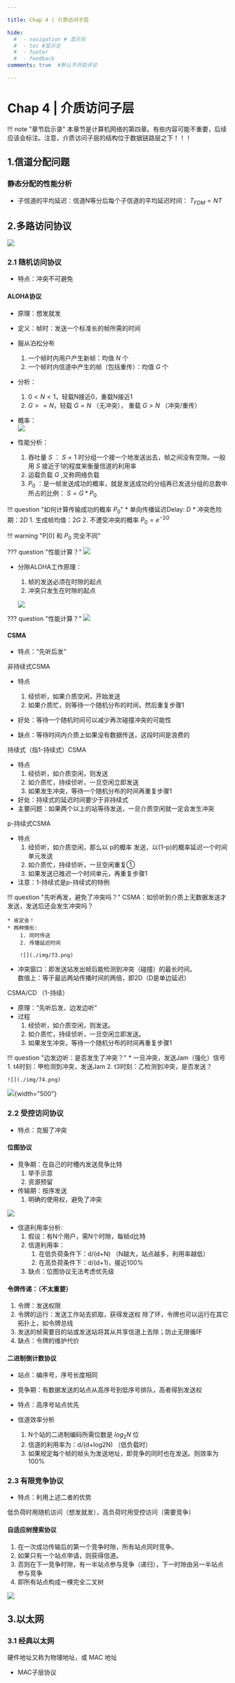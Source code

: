 ```yaml
---

title: Chap 4 | 介质访问子层

hide:
  #  - navigation # 显示右
  #  - toc #显示左
  #  - footer
  #  - feedback  
comments: true  #默认不开启评论

---
```

<h1 id="欢迎">Chap 4 | 介质访问子层</h1>
!!! note "章节启示录"
    <!-- === "Tab 1" -->
        <!-- Markdown **content**. -->
    <!-- === "Tab 2"
        More Markdown **content**. -->
    本章节是计算机网络的第四章。有些内容可能不重要，后续应该会标注。注意，介质访问子层的结构位于数据链路层之下！！！



## 1.信道分配问题

### 静态分配的性能分析
* 子信道的平均延迟：信道N等分后每个子信道的平均延迟时间：
    $T_{FDM}=NT$

## 2.多路访问协议
![](./img/68.png)
### 2.1 随机访问协议

* 特点：冲突不可避免

#### ALOHA协议
* 原理：想发就发

* 定义：帧时：发送一个标准长的帧所需的时间
* 服从泊松分布
    1. 一个帧时内用户产生新帧：均值 $N$ 个
    2. 一个帧时内信道中产生的帧（包括重传）：均值 $G$ 个

* 分析：
    1. $0<N<1$，轻载N接近0，重载N接近1
    2. $G>=N$，轻载 $G=N$ （无冲突）， 重载 $G>N$ （冲突/重传）

* 概率：    
    ![](./img/69.png)

* 性能分析：
    1. 吞吐量 $S$ ： $S=1$ 时分组一个接一个地发送出去，帧之间没有空隙。一般用 $S$ 接近于1的程度来衡量信道的利用率
    2. 运载负载 $G$ ,又称网络负载
    3. $P_0$ ：是一帧发送成功的概率，就是发送成功的分组再已发送分组的总数中所占的比例： $S=G * P_0$

!!! question "如何计算传输成功的概率 $P_0$"
    * 单向传播延迟Delay: $D$
    * 冲突危险期：$2D$
        1. 生成帧均值：$2G$
        2. 不遭受冲突的概率 $P_0 = e^{-2G}$

!!! warning "P[0] 和 $P_0$ 完全不同"

??? question "性能计算？"
    ![](./img/70.png)

* 分隙ALOHA工作原理：
    1. 帧的发送必须在时隙的起点
    2. 冲突只发生在时隙的起点

    ![](./img/71.png)

??? question "性能计算？"
    ![](./img/72.png)

#### CSMA
* 特点：“先听后发”


非持续式CSMA

* 特点
    1. 经侦听，如果介质空闲，开始发送
    2. 如果介质忙，则等待一个随机分布的时间，然后重复步骤1

* 好处：等待一个随机时间可以减少再次碰撞冲突的可能性

* 缺点：等待时间内介质上如果没有数据传送，这段时间是浪费的

持续式（指1-持续式）CSMA

* 特点
    1. 经侦听，如介质空闲，则发送
    2. 如介质忙，持续侦听，一旦空闲立即发送
    3. 如果发生冲突，等待一个随机分布的时间再重复步骤1
* 好处：持续式的延迟时间要少于非持续式
* 主要问题：如果两个以上的站等待发送，一旦介质空闲就一定会发生冲突

p-持续式CSMA

* 特点
    1. 经侦听，如介质空闲，那么以 p的概率 发送，以(1–p)的概率延迟一个时间单元发送
    2. 如介质忙，持续侦听，一旦空闲重复①
    3. 如果发送已推迟一个时间单元，再重复步骤1
* 注意：1-持续式是p-持续式的特例

!!! question "先听再发，避免了冲突吗？"
    CSMA：如侦听到介质上无数据发送才发送，发送后还会发生冲突吗？

    * 肯定会！
    * 两种情形: 
        1. 同时传送
        2. 传播延迟时间

        ![](./img/73.png)

* 冲突窗口：即发送站发出帧后能检测到冲突（碰撞）的最长时间。        
    数值上：等于最远两站传播时间的两倍，即2D（D是单边延迟）

CSMA/CD （1-持续）

* 原理：“先听后发、边发边听”
* 过程
    1. 经侦听，如介质空闲，则发送。
    2. 如介质忙，持续侦听，一旦空闲立即发送。
    3. 如果发生冲突，等待一个随机分布的时间再重复步骤1

!!! question "边发边听：是否发生了冲突？"
    * 一旦冲突，发送Jam（强化）信号
        1. t4时刻：甲检测到冲突，发送Jam
        2. t3时刻：乙检测到冲突，是否发送？

    ![](./img/74.png)

![](./img/75.png){width="500"}

### 2.2 受控访问协议

* 特点：克服了冲突

#### 位图协议
* 竞争期：在自己的时槽内发送竞争比特
    1. 举手示意
    2. 资源预留
* 传输期：按序发送
    1. 明确的使用权，避免了冲突

![](./img/76.png)

* 信道利用率分析:
    1. 假设：有N个用户，需N个时隙，每帧d比特
    2. 信道利用率：
        1. 在低负荷条件下：d/(d+N) （N越大，站点越多，利用率越低）
        2. 在高负荷条件下：d/(d+1)，接近100%
    3. 缺点：位图协议无法考虑优先级

#### 令牌传递：（不太重要）
1. 令牌：发送权限
2. 令牌的运行：发送工作站去抓取，获得发送权
    除了环，令牌也可以运行在其它拓扑上，如令牌总线
3. 发送的帧需要目的站或发送站将其从共享信道上去除；防止无限循环
4. 缺点：令牌的维护代价

#### 二进制倒计数协议
* 站点：编序号，序号长度相同
* 竞争期：有数据发送的站点从高序号到低序号排队，高者得到发送权
* 特点：高序号站点优先

* 信道效率分析
    1. N个站的二进制编码所需位数是 $log_2N$ 位
    2. 信道的利用率为：d/(d+log2N) （低负载时）
    3. 如果规定每个帧的帧头为发送地址，即竞争的同时也在发送。则效率为100%

### 2.3 有限竞争协议

* 特点：利用上述二者的优势

低负荷时用随机访问（想发就发），高负荷时用受控访问（需要竞争）
#### 自适应树搜索协议
1. 在一次成功传输后的第一个竞争时隙，所有站点同时竞争。
2. 如果只有一个站点申请，则获得信道。
3. 否则在下一竞争时隙，有一半站点参与竞争（递归），下一时隙由另一半站点参与竞争
4. 即所有站点构成一棵完全二叉树

![](./img/77.png)

## 3.以太网

### 3.1 经典以太网

硬件地址又称为物理地址，或 MAC 地址

* MAC子层协议